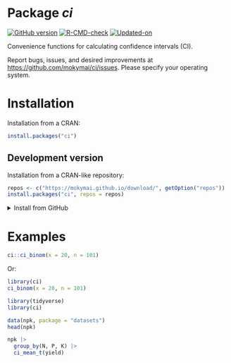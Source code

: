Package ***ci***
================

<!-- README.md is generated from README.Rmd. Please edit that file -->
<!-- badges: start -->

[![GitHub
version](https://img.shields.io/badge/GitHub-0.0.1-brightgreen.svg)](https://github.com/mokymai/ci)
[![R-CMD-check](https://github.com/mokymai/ci/workflows/R-CMD-check/badge.svg)](https://github.com/mokymai/ci/actions)
[![Updated-on](https://img.shields.io/badge/Updated%20on-2025--10--18-yellowgreen.svg)](/commits/master)
<!-- badges: end -->

Convenience functions for calculating confidence intervals (CI).

Report bugs, issues, and desired improvements at
<https://github.com/mokymai/ci/issues>. Please specify your operating
system.

# Installation

Installation from a CRAN:

``` r
install.packages("ci")
```

## Development version

Installation from a CRAN-like repository:

``` r
repos <- c("https://mokymai.github.io/download/", getOption("repos"))
install.packages("ci", repos = repos)
```

<details>
<summary>
Install from GitHub
</summary>

Install from GitHub:

``` r
if (!require(remotes)) install.packages("remotes")
remotes::install_github("mokymai/ci", dependencies = TRUE)
```

Note! To install from GitHub on Windows, you need the RTools.

</details>

# Examples

``` r
ci::ci_binom(x = 20, n = 101)
```

Or:

``` r
library(ci)
ci_binom(x = 20, n = 101)
```

``` r
library(tidyverse)
library(ci)

data(npk, package = "datasets")
head(npk)

npk |>
  group_by(N, P, K) |> 
  ci_mean_t(yield)
```
